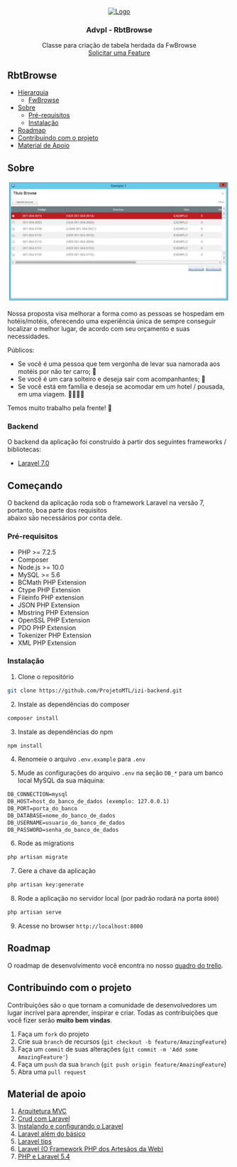 <br />

<p align="center">
  <a href="https://github.com/Rbt-Sistemas/Advpl">
    <img src="storage/app/public/media/logo.png" alt="Logo" width="80" height="80">
  </a>
  <h3 align="center">Advpl - RbtBrowse</h3>	
  <p align="center">	
    Classe para criação de tabela herdada da FwBrowse
    <br/>	
    <a href="https://github.com/Rbt-Sistemas/Advpl/issues">Solicitar uma Feature</a>	
  </p>	
</p>

## RbtBrowse
* [Hierarquia](https://tdn.totvs.com/display/public/PROT/FwBrowse)	
  * [FwBrowse](https://tdn.totvs.com/display/public/PROT/FwBrowse)	
* [Sobre](#sobre)	
  * [Pré-requisitos](#pré-requisitos)	
  * [Instalação](#instalação)	
* [Roadmap](#roadmap)	
* [Contribuindo com o projeto](#contribuindo-com-o-projeto)	
* [Material de Apoio](#material-de-apoio)	

## Sobre  

![screenshot](https://github.com/Rbt-Sistemas/Advpl/blob/master/RbtBrowse/example.png?raw=true)	

Nossa proposta visa melhorar a forma como as pessoas se hospedam em hotéis/motéis, oferecendo uma experiência única	
de sempre conseguir localizar o melhor lugar, de acordo com seu orçamento e suas necessidades.	

Públicos:	
* Se você é uma pessoa que tem vergonha de levar sua namorada aos motéis por não ter carro; :car:	
* Se você é um cara solteiro e deseja sair com acompanhantes; :couple_with_heart:	
* Se você está em família e deseja se acomodar em um hotel / pousada, em uma viagem. :family_man_woman_girl_boy:	

Temos muito trabalho pela frente! :rocket:	

### Backend	
O backend da aplicação foi construído à partir dos seguintes frameworks / bibliotecas:	
* [Laravel 7.0](https://laravel.com)	


## Começando	

O backend da aplicação roda sob o framework Laravel na versão 7, portanto, boa parte dos requisitos 	
abaixo são necessários por conta dele.	

### Pré-requisitos
* PHP >= 7.2.5 
* Composer
* Node.js >= 10.0 
* MySQL >= 5.6
* BCMath PHP Extension
* Ctype PHP Extension
* Fileinfo PHP extension
* JSON PHP Extension	
* Mbstring PHP Extension	
* OpenSSL PHP Extension	
* PDO PHP Extension	
* Tokenizer PHP Extension	
* XML PHP Extension

### Instalação
1. Clone o repositório
```sh	
git clone https://github.com/ProjetoMTL/izi-backend.git	
```

2. Instale as dependências do composer	
```sh	
composer install	
```

3. Instale as dependências do npm
```sh	
npm install	
```

4. Renomeie o arquivo `.env.example` para `.env`

5. Mude as configurações do arquivo `.env` na seção `DB_*` para um banco local MySQL da sua máquina:
```dotenv
DB_CONNECTION=mysql	
DB_HOST=host_do_banco_de_dados (exemplo: 127.0.0.1)	
DB_PORT=porta_do_banco	
DB_DATABASE=nome_do_banco_de_dados	
DB_USERNAME=usuario_do_banco_de_dados	
DB_PASSWORD=senha_do_banco_de_dados	
```

6. Rode as migrations
```sh
php artisan migrate
```

7. Gere a chave da aplicação
```sh	
php artisan key:generate	
```

8. Rode a aplicação no servidor local (por padrão rodará na porta `8000`)
```sh	
php artisan serve	
```

9. Acesse no browser `http://localhost:8000`

## Roadmap

O roadmap de desenvolvimento você encontra no nosso [quadro do trello](https://trello.com/b/LsBD3WhP/mtl-backend).

## Contribuindo com o projeto

Contribuições são o que tornam a comunidade de desenvolvedores um lugar incrível para aprender,
inspirar e criar. Todas as contribuições que você fizer serão **muito bem vindas**.

1. Faça um `fork` do projeto
2. Crie sua `branch` de recursos (`git checkout -b feature/AmazingFeature`)	
3. Faça um `commit` de suas alterações (`git commit -m 'Add some AmazingFeature'`)	
4. Faça um `push` da sua `branch` (`git push origin feature/AmazingFeature`)	
5. Abra uma `pull request`

## Material de apoio

1. [Arquitetura MVC](https://www.devmedia.com.br/introducao-ao-padrao-mvc/29308)
2. [Crud com Laravel](https://www.youtube.com/watch?v=c4v1D2bYD5U)	
3. [Instalando e configurando o Laravel](https://www.youtube.com/watch?v=pEGp2ju24eE)	
4. [Laravel além do básico](https://medium.com/joaorobertopb/laravel-al%C3%A9m-do-b%C3%A1sico-0-introdu%C3%A7%C3%A3o-96d37a938d14)	
5. [Laravel tips](https://www.youtube.com/watch?v=s9CH7-U7-ZQ&list=PLi_gvjv-JgXqop7hgVKZMGPiT9rUYy1sr)	
6. [Laravel (O Framework PHP dos Artesãos da Web)](https://www.youtube.com/watch?v=4oxjaQCJRaA&t=534s)	
7. [PHP e Laravel 5.4](https://www.youtube.com/watch?v=0Fol4p26Xv0&list=PLw6ZnC_OJcva1PZgT_cdURU2pX0Eh6_nt)

[repository]: https://github.com/ProjetoMTL/izi-backend
[logo]: storage/app/public/media/logo.png	
[product-screenshot]: storage/app/public/media/scope.png	
[raw-product-screenshot]: https://github.com/ProjetoMTL/izi-backend/blob/master/storage/app/public/media/scope.png	
[trello]: https://trello.com/b/LsBD3WhP/mtl-backend
